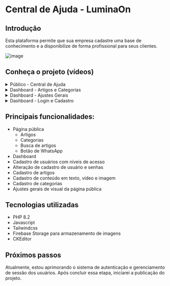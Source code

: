 # Central de Ajuda - LuminaOn

## Introdução
Esta plataforma permite que sua empresa cadastre uma base de conhecimento e a disponibilize de forma profissional para seus clientes.

![image](https://github.com/user-attachments/assets/1fbf18df-137e-4d2f-bf07-85e859e0b818)

## Conheça o projeto (vídeos)
<details>
  <summary>Público - Central de Ajuda</summary>
  <br>

  https://github.com/user-attachments/assets/a265ff0f-b32b-4b22-8c7d-c7afda1b6c1e
</details>

<details>
  <summary>Dashboard - Artigos e Categorias</summary>
  <br>

  https://github.com/user-attachments/assets/a9011816-ff50-46d8-88df-c272c4dcc07b
</details>

<details>
  <summary>Dashboard - Ajustes Gerais</summary>
  <br>

  https://github.com/user-attachments/assets/d44f2479-1bf3-4de9-868a-8dec18b03919
</details>

<details>
  <summary>Dashboard - Login e Cadastro</summary>
  <br>

  https://github.com/user-attachments/assets/fdc91a25-8829-472f-9719-3a37d7a738ca  
</details>

## Principais funcionalidades:
- Página pública
  - Artigos
  - Categorias
  - Busca de artigos
  - Botão de WhatsApp
- Dashboard
 - Cadastro de usuários com níveis de acesso
 - Alteração de cadastro de usuário e senhas
 - Cadastro de artigos
 - Cadastro de conteúdo em texto, vídeo e imagem
 - Cadastro de categorias
 - Ajustes gerais de visual da página pública

## Tecnologias utilizadas
- PHP 8.2
- Javascript
- Tailwindcss
- Firebase Storage para armazenamento de imagens
- CKEditor
 
## Próximos passos
Atualmente, estou aprimorando o sistema de autenticação e gerenciamento de sessão dos usuários. Após concluir essa etapa, iniciarei a publicação do projeto.

